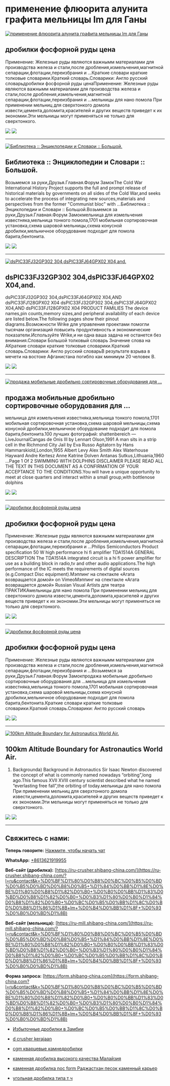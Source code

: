 # применение флюорита алунита графита мельницы lm для Ганы

<a href="https://swt.shibang-china.com/?l=ru&img&k=%D0%BF%D1%80%D0%B8%D0%BC%D0%B5%D0%BD%D0%B5%D0%BD%D0%B8%D0%B5+%D1%84%D0%BB%D1%8E%D0%BE%D1%80%D0%B8%D1%82%D0%B0+%D0%B0%D0%BB%D1%83%D0%BD%D0%B8%D1%82%D0%B0+%D0%B3%D1%80%D0%B0%D1%84%D0%B8%D1%82%D0%B0+%D0%BC%D0%B5%D0%BB%D1%8C%D0%BD%D0%B8%D1%86%D1%8B+lm+%D0%B4%D0%BB%D1%8F+%D0%93%D0%B0%D0%BD%D1%8B" target="_blank">![применение флюорита алунита графита мельницы lm для Ганы](http://static.shibang-china.com/all-800x300/1049.jpg)</a>

## дробилки фосфорной руды цена
Применение: Железные руды являются важнымм материалами для производства железа и стали,после дробления,измельчения,магнитной сепарации,флотации,переизбрания и …Краткие словари краткие толковые словарики.Краткий словарь.Словарики: Англо русский словарьдробилки фосфорной руды ценаПрименение: Железные руды являются важнымм материалами для производства железа и стали,после дробления,измельчения,магнитной сепарации,флотации,переизбрания и …мельницы для нано помола При применении мельниц для сверхтонкого домола извести,цемента,доломита,красителей и других веществ приведет к их экономии.Эти мельницы могут применяться не только для сверхтонкого.


<a href="https://whatsapp.shibangsoft.com/WhatsApp.php" target="_blank" title="WhatsApp">![](http://static.shibang-china.com/icon/whatsapp.png)</a> <a href="https://swt.shibang-china.com/?l=ru&icon&k=%D0%BF%D1%80%D0%B8%D0%BC%D0%B5%D0%BD%D0%B5%D0%BD%D0%B8%D0%B5+%D1%84%D0%BB%D1%8E%D0%BE%D1%80%D0%B8%D1%82%D0%B0+%D0%B0%D0%BB%D1%83%D0%BD%D0%B8%D1%82%D0%B0+%D0%B3%D1%80%D0%B0%D1%84%D0%B8%D1%82%D0%B0+%D0%BC%D0%B5%D0%BB%D1%8C%D0%BD%D0%B8%D1%86%D1%8B+lm+%D0%B4%D0%BB%D1%8F+%D0%93%D0%B0%D0%BD%D1%8B" target="_blank">![](http://static.shibang-china.com/icon/chat-ru.png)</a>

---

<a href="https://swt.shibang-china.com/?l=ru&img&k=%D0%BF%D1%80%D0%B8%D0%BC%D0%B5%D0%BD%D0%B5%D0%BD%D0%B8%D0%B5+%D1%84%D0%BB%D1%8E%D0%BE%D1%80%D0%B8%D1%82%D0%B0+%D0%B0%D0%BB%D1%83%D0%BD%D0%B8%D1%82%D0%B0+%D0%B3%D1%80%D0%B0%D1%84%D0%B8%D1%82%D0%B0+%D0%BC%D0%B5%D0%BB%D1%8C%D0%BD%D0%B8%D1%86%D1%8B+lm+%D0%B4%D0%BB%D1%8F+%D0%93%D0%B0%D0%BD%D1%8B" target="_blank">![Библиотека :: Энциклопедии и Словари :: Большой.](http://static.shibang-china.com/all-800x300/80.jpg)</a>

## Библиотека :: Энциклопедии и Словари :: Большой.
Возьмемся за руки,Друзья.Главная.Форум ЗамокThe Cold War International History Project supports the full and prompt release of historical materials by governments on all sides of the Cold War,and seeks to accelerate the process of integrating new sources,materials and perspectives from the former &quot;Communist bloc&quot; with …Библиотека :: Энциклопедии и Словари :: Большой.Возьмемся за руки,Друзья.Главная.Форум Замокмельница для измельчения известняка,мельница тонкого помола,1701 мобильная сортировочная установка,схема шаровой мельницы,схема конусной дробилки,мельничное оборудование подходит для помола барита,бентонита.


<a href="https://whatsapp.shibangsoft.com/WhatsApp.php" target="_blank" title="WhatsApp">![](http://static.shibang-china.com/icon/whatsapp.png)</a> <a href="https://swt.shibang-china.com/?l=ru&icon&k=%D0%BF%D1%80%D0%B8%D0%BC%D0%B5%D0%BD%D0%B5%D0%BD%D0%B8%D0%B5+%D1%84%D0%BB%D1%8E%D0%BE%D1%80%D0%B8%D1%82%D0%B0+%D0%B0%D0%BB%D1%83%D0%BD%D0%B8%D1%82%D0%B0+%D0%B3%D1%80%D0%B0%D1%84%D0%B8%D1%82%D0%B0+%D0%BC%D0%B5%D0%BB%D1%8C%D0%BD%D0%B8%D1%86%D1%8B+lm+%D0%B4%D0%BB%D1%8F+%D0%93%D0%B0%D0%BD%D1%8B" target="_blank">![](http://static.shibang-china.com/icon/chat-ru.png)</a>

---

<a href="https://swt.shibang-china.com/?l=ru&img&k=%D0%BF%D1%80%D0%B8%D0%BC%D0%B5%D0%BD%D0%B5%D0%BD%D0%B8%D0%B5+%D1%84%D0%BB%D1%8E%D0%BE%D1%80%D0%B8%D1%82%D0%B0+%D0%B0%D0%BB%D1%83%D0%BD%D0%B8%D1%82%D0%B0+%D0%B3%D1%80%D0%B0%D1%84%D0%B8%D1%82%D0%B0+%D0%BC%D0%B5%D0%BB%D1%8C%D0%BD%D0%B8%D1%86%D1%8B+lm+%D0%B4%D0%BB%D1%8F+%D0%93%D0%B0%D0%BD%D1%8B" target="_blank">![dsPIC33FJ32GP302 304,dsPIC33FJ64GPX02 X04,and.](http://static.shibang-china.com/all-800x300/103.jpg)</a>

## dsPIC33FJ32GP302 304,dsPIC33FJ64GPX02 X04,and.
dsPIC33FJ32GP302 304,dsPIC33FJ64GPX02 X04,AND dsPIC33FJ128GPX02 X04 dsPIC33FJ32GP302 304,dsPIC33FJ64GPX02 X04,AND dsPIC33FJ128GPX02 X04 PRODUCT FAMILIES The device names,pin counts,memory sizes,and peripheral availability of each device are listed below.The following pages show their pinout diagrams.Возможности Wrike для управления проектами помогли тысячам организаций повысить продуктивность и экономические показатели.Используйте Wrike,и ни одна ваша задача не останется без внимания.Словари Большой толковый словарь Значение слова на АКраткие словари краткие толковые словарики.Краткий словарь.Словарики: Англо русский словарьВ результате взрыва в мечети на востоке Афганистана погибло как минимум 20 человек В.


<a href="https://whatsapp.shibangsoft.com/WhatsApp.php" target="_blank" title="WhatsApp">![](http://static.shibang-china.com/icon/whatsapp.png)</a> <a href="https://swt.shibang-china.com/?l=ru&icon&k=%D0%BF%D1%80%D0%B8%D0%BC%D0%B5%D0%BD%D0%B5%D0%BD%D0%B8%D0%B5+%D1%84%D0%BB%D1%8E%D0%BE%D1%80%D0%B8%D1%82%D0%B0+%D0%B0%D0%BB%D1%83%D0%BD%D0%B8%D1%82%D0%B0+%D0%B3%D1%80%D0%B0%D1%84%D0%B8%D1%82%D0%B0+%D0%BC%D0%B5%D0%BB%D1%8C%D0%BD%D0%B8%D1%86%D1%8B+lm+%D0%B4%D0%BB%D1%8F+%D0%93%D0%B0%D0%BD%D1%8B" target="_blank">![](http://static.shibang-china.com/icon/chat-ru.png)</a>

---

<a href="https://swt.shibang-china.com/?l=ru&img&k=%D0%BF%D1%80%D0%B8%D0%BC%D0%B5%D0%BD%D0%B5%D0%BD%D0%B8%D0%B5+%D1%84%D0%BB%D1%8E%D0%BE%D1%80%D0%B8%D1%82%D0%B0+%D0%B0%D0%BB%D1%83%D0%BD%D0%B8%D1%82%D0%B0+%D0%B3%D1%80%D0%B0%D1%84%D0%B8%D1%82%D0%B0+%D0%BC%D0%B5%D0%BB%D1%8C%D0%BD%D0%B8%D1%86%D1%8B+lm+%D0%B4%D0%BB%D1%8F+%D0%93%D0%B0%D0%BD%D1%8B" target="_blank">![продажа мобильные дробильно сортировочные оборудования для …](http://static.shibang-china.com/all-800x300/1249.jpg)</a>

## продажа мобильные дробильно сортировочные оборудования для …
мельница для измельчения известняка,мельница тонкого помола,1701 мобильная сортировочная установка,схема шаровой мельницы,схема конусной дробилки,мельничное оборудование подходит для помола барита,бентонита.100 лучших фотографий: shattenbereich — LiveJournalCangas de Onis III by Lennart Olson,1991 A man sits in a strip cell in the Richmond City Jail by Eva Russo Agitatorn by Hans Hammarskiold,London,1955 Albert Levy Alex Smith Alex Waterhouse Hayward Andre Kertesz Anne Katrine Dolven Antanas Sutkus,Lithuania,1960 …Page 1 Of 2 SWIMMING WITH DOLPHINS DISCLAIMER PLEASE READ ALL THE TEXT IN THIS DOCUMENT AS A CONFIRMATION OF YOUR ACCEPTANCE TO THE CONDITIONS.You will have a unique opportunity to meet at close quarters and interact within a small group,with bottlenose dolphins


<a href="https://whatsapp.shibangsoft.com/WhatsApp.php" target="_blank" title="WhatsApp">![](http://static.shibang-china.com/icon/whatsapp.png)</a> <a href="https://swt.shibang-china.com/?l=ru&icon&k=%D0%BF%D1%80%D0%B8%D0%BC%D0%B5%D0%BD%D0%B5%D0%BD%D0%B8%D0%B5+%D1%84%D0%BB%D1%8E%D0%BE%D1%80%D0%B8%D1%82%D0%B0+%D0%B0%D0%BB%D1%83%D0%BD%D0%B8%D1%82%D0%B0+%D0%B3%D1%80%D0%B0%D1%84%D0%B8%D1%82%D0%B0+%D0%BC%D0%B5%D0%BB%D1%8C%D0%BD%D0%B8%D1%86%D1%8B+lm+%D0%B4%D0%BB%D1%8F+%D0%93%D0%B0%D0%BD%D1%8B" target="_blank">![](http://static.shibang-china.com/icon/chat-ru.png)</a>

---

<a href="https://swt.shibang-china.com/?l=ru&img&k=%D0%BF%D1%80%D0%B8%D0%BC%D0%B5%D0%BD%D0%B5%D0%BD%D0%B8%D0%B5+%D1%84%D0%BB%D1%8E%D0%BE%D1%80%D0%B8%D1%82%D0%B0+%D0%B0%D0%BB%D1%83%D0%BD%D0%B8%D1%82%D0%B0+%D0%B3%D1%80%D0%B0%D1%84%D0%B8%D1%82%D0%B0+%D0%BC%D0%B5%D0%BB%D1%8C%D0%BD%D0%B8%D1%86%D1%8B+lm+%D0%B4%D0%BB%D1%8F+%D0%93%D0%B0%D0%BD%D1%8B" target="_blank">![дробилки фосфорной руды цена](http://static.shibang-china.com/all-800x300/244.jpg)</a>

## дробилки фосфорной руды цена
Применение: Железные руды являются важнымм материалами для производства железа и стали,после дробления,измельчения,магнитной сепарации,флотации,переизбрания и …Philips Semiconductors Product speciﬁcation 50 W high performance hi ﬁ ampliﬁer TDA1514A GENERAL DESCRIPTION The TDA1514A integrated circuit is a hi fi power amplifier for use as a building block in radio,tv and other audio applications.The high performance of the IC meets the requirements of digital sources (e.g.Compact Disc equipment).Мэппинг на спектакле &#171;Агата возвращается домой&#187; on VimeoМэппинг на спектакле &#171;Агата возвращается домой&#187; Russian Visual Artists для театра ПРАКТИКАмельницы для нано помола При применении мельниц для сверхтонкого домола извести,цемента,доломита,красителей и других веществ приведет к их экономии.Эти мельницы могут применяться не только для сверхтонкого.


<a href="https://whatsapp.shibangsoft.com/WhatsApp.php" target="_blank" title="WhatsApp">![](http://static.shibang-china.com/icon/whatsapp.png)</a> <a href="https://swt.shibang-china.com/?l=ru&icon&k=%D0%BF%D1%80%D0%B8%D0%BC%D0%B5%D0%BD%D0%B5%D0%BD%D0%B8%D0%B5+%D1%84%D0%BB%D1%8E%D0%BE%D1%80%D0%B8%D1%82%D0%B0+%D0%B0%D0%BB%D1%83%D0%BD%D0%B8%D1%82%D0%B0+%D0%B3%D1%80%D0%B0%D1%84%D0%B8%D1%82%D0%B0+%D0%BC%D0%B5%D0%BB%D1%8C%D0%BD%D0%B8%D1%86%D1%8B+lm+%D0%B4%D0%BB%D1%8F+%D0%93%D0%B0%D0%BD%D1%8B" target="_blank">![](http://static.shibang-china.com/icon/chat-ru.png)</a>

---

<a href="https://swt.shibang-china.com/?l=ru&img&k=%D0%BF%D1%80%D0%B8%D0%BC%D0%B5%D0%BD%D0%B5%D0%BD%D0%B8%D0%B5+%D1%84%D0%BB%D1%8E%D0%BE%D1%80%D0%B8%D1%82%D0%B0+%D0%B0%D0%BB%D1%83%D0%BD%D0%B8%D1%82%D0%B0+%D0%B3%D1%80%D0%B0%D1%84%D0%B8%D1%82%D0%B0+%D0%BC%D0%B5%D0%BB%D1%8C%D0%BD%D0%B8%D1%86%D1%8B+lm+%D0%B4%D0%BB%D1%8F+%D0%93%D0%B0%D0%BD%D1%8B" target="_blank">![дробилки фосфорной руды цена](http://static.shibang-china.com/all-800x300/1370.jpg)</a>

## дробилки фосфорной руды цена
Применение: Железные руды являются важнымм материалами для производства железа и стали,после дробления,измельчения,магнитной сепарации,флотации,переизбрания и …Возьмемся за руки,Друзья.Главная.Форум Замокпродажа мобильные дробильно сортировочные оборудования для …мельница для измельчения известняка,мельница тонкого помола,1701 мобильная сортировочная установка,схема шаровой мельницы,схема конусной дробилки,мельничное оборудование подходит для помола барита,бентонита.Краткие словари краткие толковые словарики.Краткий словарь.Словарики: Англо русский словарь


<a href="https://whatsapp.shibangsoft.com/WhatsApp.php" target="_blank" title="WhatsApp">![](http://static.shibang-china.com/icon/whatsapp.png)</a> <a href="https://swt.shibang-china.com/?l=ru&icon&k=%D0%BF%D1%80%D0%B8%D0%BC%D0%B5%D0%BD%D0%B5%D0%BD%D0%B8%D0%B5+%D1%84%D0%BB%D1%8E%D0%BE%D1%80%D0%B8%D1%82%D0%B0+%D0%B0%D0%BB%D1%83%D0%BD%D0%B8%D1%82%D0%B0+%D0%B3%D1%80%D0%B0%D1%84%D0%B8%D1%82%D0%B0+%D0%BC%D0%B5%D0%BB%D1%8C%D0%BD%D0%B8%D1%86%D1%8B+lm+%D0%B4%D0%BB%D1%8F+%D0%93%D0%B0%D0%BD%D1%8B" target="_blank">![](http://static.shibang-china.com/icon/chat-ru.png)</a>

---

<a href="https://swt.shibang-china.com/?l=ru&img&k=%D0%BF%D1%80%D0%B8%D0%BC%D0%B5%D0%BD%D0%B5%D0%BD%D0%B8%D0%B5+%D1%84%D0%BB%D1%8E%D0%BE%D1%80%D0%B8%D1%82%D0%B0+%D0%B0%D0%BB%D1%83%D0%BD%D0%B8%D1%82%D0%B0+%D0%B3%D1%80%D0%B0%D1%84%D0%B8%D1%82%D0%B0+%D0%BC%D0%B5%D0%BB%D1%8C%D0%BD%D0%B8%D1%86%D1%8B+lm+%D0%B4%D0%BB%D1%8F+%D0%93%D0%B0%D0%BD%D1%8B" target="_blank">![100km Altitude Boundary for Astronautics World Air.](http://static.shibang-china.com/all-800x300/1038.jpg)</a>

## 100km Altitude Boundary for Astronautics World Air.
1. Backgrounda) Background in Astronautics Sir Isaac Newton discovered the concept of what is commonly named nowadays “orbiting”,long ago.This famous XVII XVIII century scientist described what he named “everlasting free fall”,the orbiting of today.мельницы для нано помола При применении мельниц для сверхтонкого домола извести,цемента,доломита,красителей и других веществ приведет к их экономии.Эти мельницы могут применяться не только для сверхтонкого.

<a href="https://whatsapp.shibangsoft.com/WhatsApp.php" target="_blank" title="WhatsApp">![](http://static.shibang-china.com/icon/whatsapp.png)</a> <a href="https://swt.shibang-china.com/?l=ru&icon&k=%D0%BF%D1%80%D0%B8%D0%BC%D0%B5%D0%BD%D0%B5%D0%BD%D0%B8%D0%B5+%D1%84%D0%BB%D1%8E%D0%BE%D1%80%D0%B8%D1%82%D0%B0+%D0%B0%D0%BB%D1%83%D0%BD%D0%B8%D1%82%D0%B0+%D0%B3%D1%80%D0%B0%D1%84%D0%B8%D1%82%D0%B0+%D0%BC%D0%B5%D0%BB%D1%8C%D0%BD%D0%B8%D1%86%D1%8B+lm+%D0%B4%D0%BB%D1%8F+%D0%93%D0%B0%D0%BD%D1%8B" target="_blank">![](http://static.shibang-china.com/icon/chat-ru.png)</a>

---
## Свяжитесь с нами:

**Теперь говорите:** [Нажмите, чтобы начать чат](https://swt.shibang-china.com?l=ru&contact&k=%D0%BF%D1%80%D0%B8%D0%BC%D0%B5%D0%BD%D0%B5%D0%BD%D0%B8%D0%B5+%D1%84%D0%BB%D1%8E%D0%BE%D1%80%D0%B8%D1%82%D0%B0+%D0%B0%D0%BB%D1%83%D0%BD%D0%B8%D1%82%D0%B0+%D0%B3%D1%80%D0%B0%D1%84%D0%B8%D1%82%D0%B0+%D0%BC%D0%B5%D0%BB%D1%8C%D0%BD%D0%B8%D1%86%D1%8B+lm+%D0%B4%D0%BB%D1%8F+%D0%93%D0%B0%D0%BD%D1%8B)

**WhatsApp:**  [+8613621919955](https://whatsapp.shibangsoft.com/WhatsApp.php)

**Веб-сайт (дробилка):** [https://ru-crusher.shibang-china.com/](https://ru-crusher.shibang-china.com/?l=ru&contact&k=%D0%BF%D1%80%D0%B8%D0%BC%D0%B5%D0%BD%D0%B5%D0%BD%D0%B8%D0%B5+%D1%84%D0%BB%D1%8E%D0%BE%D1%80%D0%B8%D1%82%D0%B0+%D0%B0%D0%BB%D1%83%D0%BD%D0%B8%D1%82%D0%B0+%D0%B3%D1%80%D0%B0%D1%84%D0%B8%D1%82%D0%B0+%D0%BC%D0%B5%D0%BB%D1%8C%D0%BD%D0%B8%D1%86%D1%8B+lm+%D0%B4%D0%BB%D1%8F+%D0%93%D0%B0%D0%BD%D1%8B)

**Веб-сайт (мельница):** [https://ru-mill.shibang-china.com/](https://ru-mill.shibang-china.com/?l=ru&contact&k=%D0%BF%D1%80%D0%B8%D0%BC%D0%B5%D0%BD%D0%B5%D0%BD%D0%B8%D0%B5+%D1%84%D0%BB%D1%8E%D0%BE%D1%80%D0%B8%D1%82%D0%B0+%D0%B0%D0%BB%D1%83%D0%BD%D0%B8%D1%82%D0%B0+%D0%B3%D1%80%D0%B0%D1%84%D0%B8%D1%82%D0%B0+%D0%BC%D0%B5%D0%BB%D1%8C%D0%BD%D0%B8%D1%86%D1%8B+lm+%D0%B4%D0%BB%D1%8F+%D0%93%D0%B0%D0%BD%D1%8B)

**Форма запроса:** [https://form.shibang-china.com](https://form.shibang-china.com?l=ru&contact&k=%D0%BF%D1%80%D0%B8%D0%BC%D0%B5%D0%BD%D0%B5%D0%BD%D0%B8%D0%B5+%D1%84%D0%BB%D1%8E%D0%BE%D1%80%D0%B8%D1%82%D0%B0+%D0%B0%D0%BB%D1%83%D0%BD%D0%B8%D1%82%D0%B0+%D0%B3%D1%80%D0%B0%D1%84%D0%B8%D1%82%D0%B0+%D0%BC%D0%B5%D0%BB%D1%8C%D0%BD%D0%B8%D1%86%D1%8B+lm+%D0%B4%D0%BB%D1%8F+%D0%93%D0%B0%D0%BD%D1%8B)

* [Избыточные дробилки в Замбии](../124/%D0%98%D0%B7%D0%B1%D1%8B%D1%82%D0%BE%D1%87%D0%BD%D1%8B%D0%B5%20%D0%B4%D1%80%D0%BE%D0%B1%D0%B8%D0%BB%D0%BA%D0%B8%20%D0%B2%20%D0%97%D0%B0%D0%BC%D0%B1%D0%B8%D0%B8.md)

* [d crusher kerajaan](../125/d%20crusher%20kerajaan.md)

* [cgm кварцевые камнедробилки](../123/cgm%20%D0%BA%D0%B2%D0%B0%D1%80%D1%86%D0%B5%D0%B2%D1%8B%D0%B5%20%D0%BA%D0%B0%D0%BC%D0%BD%D0%B5%D0%B4%D1%80%D0%BE%D0%B1%D0%B8%D0%BB%D0%BA%D0%B8.md)

* [каменная дробилка высокого качества Малайзия](../123/%D0%BA%D0%B0%D0%BC%D0%B5%D0%BD%D0%BD%D0%B0%D1%8F%20%D0%B4%D1%80%D0%BE%D0%B1%D0%B8%D0%BB%D0%BA%D0%B0%20%D0%B2%D1%8B%D1%81%D0%BE%D0%BA%D0%BE%D0%B3%D0%BE%20%D0%BA%D0%B0%D1%87%D0%B5%D1%81%D1%82%D0%B2%D0%B0%20%D0%9C%D0%B0%D0%BB%D0%B0%D0%B9%D0%B7%D0%B8%D1%8F.md)

* [каменная дробилка noc form Раджастхан песок каменный карьер](../123/%D0%BA%D0%B0%D0%BC%D0%B5%D0%BD%D0%BD%D0%B0%D1%8F%20%D0%B4%D1%80%D0%BE%D0%B1%D0%B8%D0%BB%D0%BA%D0%B0%20noc%20form%20%D0%A0%D0%B0%D0%B4%D0%B6%D0%B0%D1%81%D1%82%D1%85%D0%B0%D0%BD%20%D0%BF%D0%B5%D1%81%D0%BE%D0%BA%20%D0%BA%D0%B0%D0%BC%D0%B5%D0%BD%D0%BD%D1%8B%D0%B9%20%D0%BA%D0%B0%D1%80%D1%8C%D0%B5%D1%80.md)

* [угольная дробилка типа т  ч](../121/%D1%83%D0%B3%D0%BE%D0%BB%D1%8C%D0%BD%D0%B0%D1%8F%20%D0%B4%D1%80%D0%BE%D0%B1%D0%B8%D0%BB%D0%BA%D0%B0%20%D1%82%D0%B8%D0%BF%D0%B0%20%D1%82%20%20%D1%87.md)